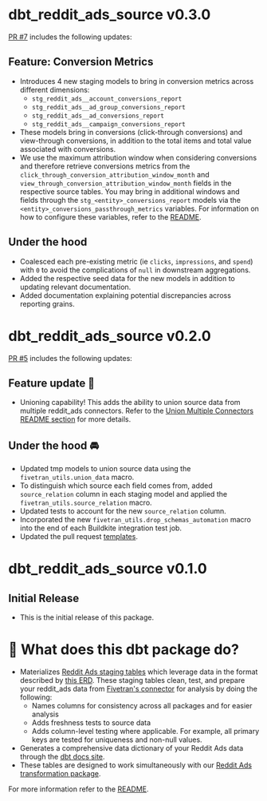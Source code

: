 # dbt_reddit_ads_source v0.3.0
[PR #7](https://github.com/fivetran/dbt_reddit_ads_source/pull/7) includes the following updates:

## Feature: Conversion Metrics
- Introduces 4 new staging models to bring in conversion metrics across different dimensions:
  - `stg_reddit_ads__account_conversions_report`
  - `stg_reddit_ads__ad_group_conversions_report`
  - `stg_reddit_ads__ad_conversions_report`
  - `stg_reddit_ads__campaign_conversions_report`
- These models bring in conversions (click-through conversions) and view-through conversions, in addition to the total items and total value associated with conversions.
- We use the maximum attribution window when considering conversions and therefore retrieve conversions metrics from the `click_through_conversion_attribution_window_month` and `view_through_conversion_attribution_window_month` fields in the respective source tables. You may bring in additional windows and fields through the `stg_<entity>_conversions_report` models via the `<entity>_conversions_passthrough_metrics` variables. For information on how to configure these variables, refer to the [README](https://github.com/fivetran/dbt_reddit_ads_source/blob/main/README.md#passing-through-additional-metrics).

## Under the hood
- Coalesced each pre-existing metric (ie `clicks`, `impressions`, and `spend`) with `0` to avoid the complications of `null` in downstream aggregations.
- Added the respective seed data for the new models in addition to updating relevant documentation.
- Added documentation explaining potential discrepancies across reporting grains.

# dbt_reddit_ads_source v0.2.0
[PR #5](https://github.com/fivetran/dbt_reddit_ads_source/pull/5) includes the following updates:
## Feature update 🎉
- Unioning capability! This adds the ability to union source data from multiple reddit_ads connectors. Refer to the [Union Multiple Connectors README section](https://github.com/fivetran/dbt_reddit_ads_source/blob/main/README.md#union-multiple-connectors) for more details.

## Under the hood 🚘
- Updated tmp models to union source data using the `fivetran_utils.union_data` macro. 
- To distinguish which source each field comes from, added `source_relation` column in each staging model and applied the `fivetran_utils.source_relation` macro.
- Updated tests to account for the new `source_relation` column.
- Incorporated the new `fivetran_utils.drop_schemas_automation` macro into the end of each Buildkite integration test job.
- Updated the pull request [templates](/.github).
# dbt_reddit_ads_source v0.1.0

## Initial Release
- This is the initial release of this package. 

# 📣 What does this dbt package do?
- Materializes [Reddit Ads staging tables](https://fivetran.github.io/dbt_reddit_ads_source/#!/overview/reddit_ads_source/models/?g_v=1&g_e=seeds) which leverage data in the format described by [this ERD](https://fivetran.com/docs/applications/reddit-ads#schemainformation). These staging tables clean, test, and prepare your reddit_ads data from [Fivetran's connector](https://fivetran.com/docs/applications/reddit-ads) for analysis by doing the following:
  - Names columns for consistency across all packages and for easier analysis
  - Adds freshness tests to source data
  - Adds column-level testing where applicable. For example, all primary keys are tested for uniqueness and non-null values.
- Generates a comprehensive data dictionary of your Reddit Ads data through the [dbt docs site](https://fivetran.github.io/dbt_reddit_ads_source/).
- These tables are designed to work simultaneously with our [Reddit Ads transformation package](https://github.com/fivetran/dbt_reddit_ads).


For more information refer to the [README](https://github.com/fivetran/dbt_reddit_ads_source/blob/main/README.md).
